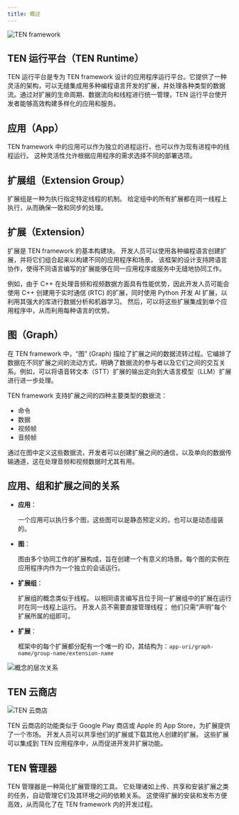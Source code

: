 ```yaml
---
title: 概述
---
```


![TEN framework](https://ten-framework-assets.s3.amazonaws.com/doc-assets/ten_framework.png)

## TEN 运行平台（TEN Runtime）

TEN 运行平台是专为 TEN framework 设计的应用程序运行平台。它提供了一种灵活的架构，可以无缝集成用多种编程语言开发的扩展，并处理各种类型的数据流。通过对扩展的生命周期、数据流向和线程进行统一管理，TEN 运行平台使开发者能够高效构建多样化的应用和服务。

## 应用（App）

TEN framework 中的应用可以作为独立的进程运行，也可以作为现有进程中的线程运行。 这种灵活性允许根据应用程序的需求选择不同的部署选项。

## 扩展组（Extension Group）

扩展组是一种为执行指定特定线程的机制。 给定组中的所有扩展都在同一线程上执行，从而确保一致和同步的处理。

## 扩展（Extension）

扩展是 TEN framework 的基本构建块。 开发人员可以使用各种编程语言创建扩展，并将它们组合起来以构建不同的应用程序和场景。 该框架的设计支持跨语言协作，使得不同语言编写的扩展能够在同一应用程序或服务中无缝地协同工作。

例如，由于 C++ 在处理音频和视频数据方面具有性能优势，因此开发人员可能会使用 C++ 创建用于实时通信 (RTC) 的扩展，同时使用 Python 开发 AI 扩展，以利用其强大的库进行数据分析和机器学习。 然后，可以将这些扩展集成到单个应用程序中，从而利用每种语言的优势。

## 图（Graph）

在 TEN framework 中，“图” (Graph) 描绘了扩展之间的数据流转过程。它编排了数据在不同扩展之间的流动方式，明确了数据流的参与者以及它们之间的交互关系。例如，可以将语音转文本（STT）扩展的输出定向到大语言模型（LLM）扩展进行进一步处理。

TEN framework 支持扩展之间的四种主要类型的数据流：

- 命令
- 数据
- 视频帧
- 音频帧

通过在图中定义这些数据流，开发者可以创建扩展之间的通信，以及单向的数据传输通道，这在处理音频和视频数据时尤其有用。

## 应用、组和扩展之间的关系

- **应用**：

  一个应用可以执行多个图，这些图可以是静态预定义的，也可以是动态组装的。

- **图**：

  图由多个协同工作的扩展构成，旨在创建一个有意义的场景。每个图的实例在应用程序内作为一个独立的会话运行。

- **扩展组**：

  扩展组的概念类似于线程。 以相同语言编写且位于同一扩展组中的扩展在运行时在同一线程上运行。 开发人员不需要直接管理线程； 他们只需"声明"每个扩展所属的组即可。

- **扩展**：

  框架中的每个扩展都分配有一个唯一的 ID，其结构为：`app-uri/graph-name/group-name/extension-name`

![概念的层次关系](https://ten-framework-assets.s3.amazonaws.com/doc-assets/hierarchical_relationship_of_concepts.png)

## TEN 云商店

![TEN 云商店](https://ten-framework-assets.s3.amazonaws.com/doc-assets/ten_cloud_store.png)

TEN 云商店的功能类似于 Google Play 商店或 Apple 的 App Store，为扩展提供了一个市场。 开发人员可以共享他们的扩展或下载其他人创建的扩展。 这些扩展可以集成到 TEN 应用程序中，从而促进开发并扩展功能。

## TEN 管理器

TEN 管理器是一种简化扩展管理的工具。 它处理诸如上传、共享和安装扩展之类的任务，自动管理它们及其环境之间的依赖关系。 这使得扩展的安装和发布方便高效，从而简化了在 TEN framework 内的开发过程。
